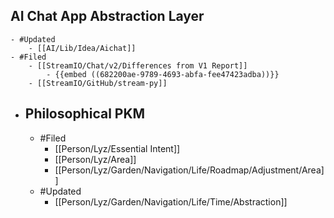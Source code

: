 ## AI Chat App Abstraction Layer
	- #Updated
		- [[AI/Lib/Idea/Aichat]]
	- #Filed
		- [[StreamIO/Chat/v2/Differences from V1 Report]]
			- {{embed ((682200ae-9789-4693-abfa-fee47423adba))}}
		- [[StreamIO/GitHub/stream-py]]
- ## Philosophical PKM
	- #Filed
		- [[Person/Lyz/Essential Intent]]
		- [[Person/Lyz/Area]]
		- [[Person/Lyz/Garden/Navigation/Life/Roadmap/Adjustment/Area]]
	- #Updated
		- [[Person/Lyz/Garden/Navigation/Life/Time/Abstraction]]